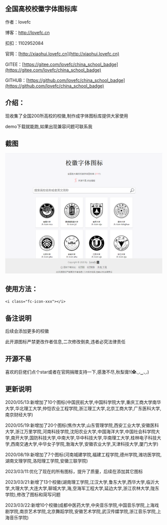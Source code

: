 ## 全国高校校徽字体图标库

作者：lovefc

博客：http://lovefc.cn

扣扣：1102952084

官网：[http://xiaohui.lovefc.cn](http://xiaohui.lovefc.cn)

GITEE：[https://gitee.com/lovefc/china_school_badge](https://gitee.com/lovefc/china_school_badge) 

GITHUB：[https://github.com/lovefc/china_school_badge](https://github.com/lovefc/china_school_badge) 

## 介绍：

现收集了全国200所高校的校徽,制作成字体图标库提供大家使用

demo下载就能跑,如果出现兼容问题可联系我

## 截图

![avatar](/jietu.jpg)

## 使用方法：

`<i class="fc-icon-xxx"></i>`

## 备注说明

后续会添加更多的校徽

此开源图标严禁更改作者信息,二次修改倒卖,违者必究法律责任

## 开源不易

喜欢的巨佬们点个star或者在官网捐赠支持一下,感激不尽,秋梨膏!(✿◡‿◡)

## 更新说明

2020/05/13:新增加了10个图标(中国民航大学,中国科学院大学,重庆工商大学南华大学,华北理工大学,仲恺农业工程学院,浙江理工大学,北京工商大学,广东医科大学,南京财经大学)

2020/05/19:新增加了20个图标(焦作大学,山东管理学院,西安工业大学,安徽医科大学,浙江万里学院,河南科技学院,沈阳农业大学,中国海洋大学,中国社会科学院大学,南开大学,国防科技大学,中南大学,华中科技大学,华南理工大学,桂林电子科技大学,西南交通大学,中华女子学院,渤海大学,安徽农业大学,天津科技大学,厦门大学)

2020/08/19:新增加了7个图标(河南城建学院,福建工程学院,德州学院,潍坊医学院,湖南文理学院,洛阳理工学院,安徽三联学院)

2023/03/11:优化了现在的所有图标，提升了质量，后续在添加其它图标

2023/03/21:新增了13个校徽(湖南理工学院,江汉大学,鲁东大学,西华大学,临沂大学,大理大学,大连大学,聊城大学,海,空海军工程大学,延边大学,浙江农林大学,陇东学院),修改了图标和简写问题

2023/03/22:新增10个校徽(成都中医药大学,中央音乐学院,中国音乐学院,上海戏剧学院,南京艺术学院,北京舞蹈学院,安徽艺术学院,武汉传媒学院,浙江音乐学院,上海音乐学院)